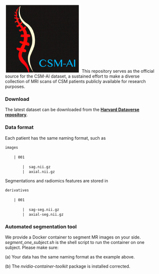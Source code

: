 <img src="csm-ai-new.png" width="250">
This repository serves as the official source for the CSM-AI dataset, a sustained effort to make a diverse collection of MRI scans of CSM patients publicly available for research purposes. 


### Download 
The latest dataset can be downloaded from the **[Harvard Dataverse repository](https://doi.org/10.7910/DVN/2HQ7CK)**. 



### Data format
Each patient has the same naming format, such as  

    images 
    
        | 001
    
            |  sag.nii.gz
            |  axial.nii.gz

Segmentations and radiomics features are stored in 

    derivatives 
    
        | 001
    
            |  sag-seg.nii.gz
            |  axial-seg.nii.gz

### Automated segmentation tool 
We provide a Docker container to segment MR images on your side. 
*segment_one_subject.sh* is the shell script to run the container on one subject. Please make sure:

(a) Your data has the same naming format as the example above. 

(b) The *nvidia-container-toolkit* package is installed corrected. 

